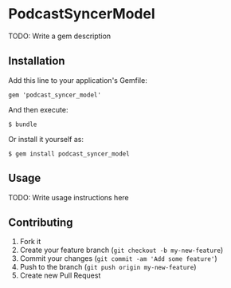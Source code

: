 # PodcastSyncerModel

TODO: Write a gem description

## Installation

Add this line to your application's Gemfile:

    gem 'podcast_syncer_model'

And then execute:

    $ bundle

Or install it yourself as:

    $ gem install podcast_syncer_model

## Usage

TODO: Write usage instructions here

## Contributing

1. Fork it
2. Create your feature branch (`git checkout -b my-new-feature`)
3. Commit your changes (`git commit -am 'Add some feature'`)
4. Push to the branch (`git push origin my-new-feature`)
5. Create new Pull Request
